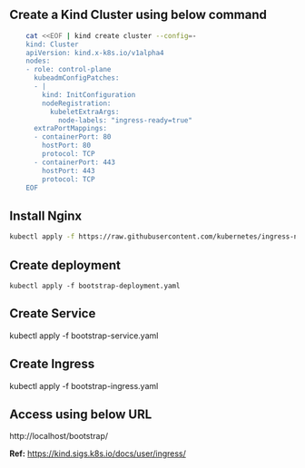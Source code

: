 ## Create a Kind Cluster using below command

```bash
    cat <<EOF | kind create cluster --config=-
    kind: Cluster
    apiVersion: kind.x-k8s.io/v1alpha4
    nodes:
    - role: control-plane
      kubeadmConfigPatches:
      - |
        kind: InitConfiguration
        nodeRegistration:
          kubeletExtraArgs:
            node-labels: "ingress-ready=true"
      extraPortMappings:
      - containerPort: 80
        hostPort: 80
        protocol: TCP
      - containerPort: 443
        hostPort: 443
        protocol: TCP
    EOF
```

## Install Nginx 

```bash
kubectl apply -f https://raw.githubusercontent.com/kubernetes/ingress-nginx/main/deploy/static/provider/kind/deploy.yaml
```

## Create deployment
    kubectl apply -f bootstrap-deployment.yaml

## Create Service
kubectl apply -f bootstrap-service.yaml

## Create Ingress
kubectl apply -f bootstrap-ingress.yaml
## Access using below URL

http://localhost/bootstrap/


**Ref:** https://kind.sigs.k8s.io/docs/user/ingress/